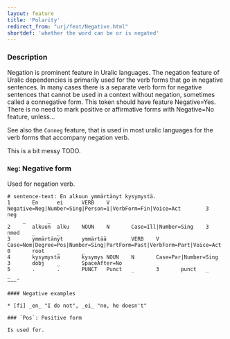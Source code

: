 ```yaml
---
layout: feature
title: 'Polarity'
redirect_from: "urj/feat/Negative.html"
shortdef: 'whether the word can be or is negated'
---
```


### Description

Negation is prominent feature in Uralic languages. The negation feature of
Uralic dependencies is primarily used for the verb forms that go in negative
sentences. In many cases there is a separate verb form for negative sentences
that cannot be used in a context without negation, sometimes called a
connegative form. This token should have feature Negative=Yes. There is no need
to mark positive or affirmative forms with Negative=No feature, unless...

See also the `Conneg` feature, that is used in most uralic languages for the
verb forms that accompany negation verb.

This is a bit messy TODO.

### `Neg`: Negative form

Used for negation verb.

~~~ conllu
# sentence-text: En alkuun ymmärtänyt kysymystä.
1       En      ei      VERB    V       Negative=Neg|Number=Sing|Person=1|VerbForm=Fin|Voice=Act        3       neg
     _       _
2       alkuun  alku    NOUN    N       Case=Ill|Number=Sing    3       nmod    _       _
3       ymmärtänyt      ymmärtää        VERB    V       Case=Nom|Degree=Pos|Number=Sing|PartForm=Past|VerbForm=Part|Voice=Act   0       root    _       _
4       kysymystä       kysymys NOUN    N       Case=Par|Number=Sing    3       dobj    _       SpaceAfter=No
5       .       .       PUNCT   Punct   _       3       punct   _       _
~~~̃

#### Negative examples

* [fi] _en_ "I do not", _ei_ "no, he doesn't"

### `Pos`: Positive form

Is used for.
